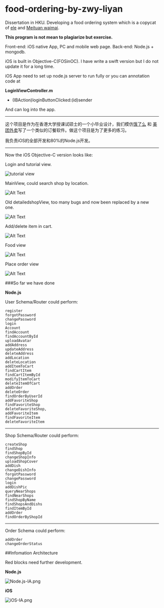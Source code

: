 # food-ordering-by-zwy-liyan

Dissertation in HKU. Developing a food ordering system which is a copycat of [ele](https://www.ele.me/) and [Meituan waimai](http://waimai.meituan.com/). 

**This program is not mean to plagiarize but exercise.**


Front-end: iOS native App, PC and mobile web page. 
Back-end: Node.js + mongodb.

iOS is built in Objective-C(FOSinOC). I have write a swift version but I do not update it for a long time.

iOS App need to set up node.js server to run fully or you can annotation code at 

**LoginViewController.m**
- (IBAction)loginButtonClicked:(id)sender

And can log into the app.

------

这个项目是作为在香港大学授课试硕士的一个小毕业设计，我们模仿[饿了么](https://www.ele.me/) 和 [美团外卖](http://waimai.meituan.com/)写了一个类似的订餐软件。做这个项目是为了更多的练习。

我负责iOS的全部开发和80%的Node.js开发。

----

Now the iOS Objective-C version looks like:      

Login and tutorial view.     

![tutorial view](https://github.com/Thanatos-L/food-ordering-by-zwy-liyan/blob/master/readme/login.gif)


MainView, could search shop by location.     

![Alt Text](https://github.com/Thanatos-L/food-ordering-by-zwy-liyan/blob/master/readme/MainView.gif)


Old detailedshopView, too many bugs and now been replaced by a new one.     

![Alt Text](https://github.com/Thanatos-L/food-ordering-by-zwy-liyan/blob/master/readme/detailedview.gif)


Add/delete item in cart.      

![Alt Text](https://github.com/Thanatos-L/food-ordering-by-zwy-liyan/blob/master/readme/cartView.gif)


Food view      

![Alt Text](https://github.com/Thanatos-L/food-ordering-by-zwy-liyan/blob/master/readme/foodView.gif)


Place order view      

![Alt Text](https://github.com/Thanatos-L/food-ordering-by-zwy-liyan/blob/master/readme/Placeorder.gif)

###So far we have done

**Node.js**

User Schema/Router could perform:
```
register
forgotPassword
changePassword
login
Account
findAccount
findAccountById
uploadAvatar
addAddress
updateAddress
deleteAddress
addLocation
deleteLocation
addItemToCart
findCartItem
findCartItemById
modifyItemToCart
deleteItemOfCart
addOrder
deleteOrder
findOrderByUserId
addFavoriteShop
findFavoriteShop
deleteFavoriteShop,
addFavoriteItem
findFavoriteItem
deleteFavoriteItem
```

-------

Shop Schema/Router could perform:
```
createShop
findShop
findShopById
changeShopInfo
uploadShopCover
addDish
changeDishInfo
forgotPassword
changePassword
login
addDishPic
queryNearShops
findNearShops
findShopByName
findShopsAndDishs
findItemById
addOrder
findOrderByShopId
```
------
Order Schema could perform:
```
addOrder
changeOrderStatus
```


##Infomation Architecture

Red blocks need further development.

**Node.js**

![Node.js-IA.png](https://github.com/Thanatos-L/food-ordering-by-zwy-liyan/blob/master/readme/Node.js-IA.png)

**iOS**

![iOS-IA.png](https://github.com/Thanatos-L/food-ordering-by-zwy-liyan/blob/master/readme/iOS-IA.png)